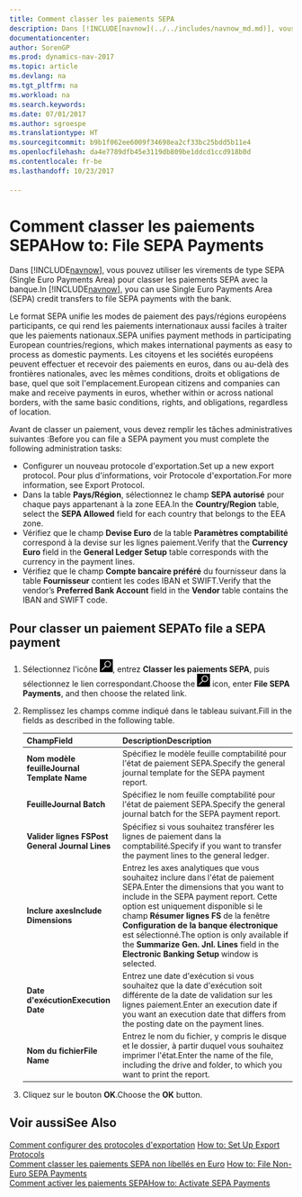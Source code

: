 ```yaml
---
title: Comment classer les paiements SEPA
description: Dans [!INCLUDE[navnow](../../includes/navnow_md.md)], vous pouvez utiliser les virements de type SEPA (Single Euro Payments Area) pour classer les paiements SEPA avec la banque.
documentationcenter: 
author: SorenGP
ms.prod: dynamics-nav-2017
ms.topic: article
ms.devlang: na
ms.tgt_pltfrm: na
ms.workload: na
ms.search.keywords: 
ms.date: 07/01/2017
ms.author: sgroespe
ms.translationtype: HT
ms.sourcegitcommit: b9b1f062ee6009f34698ea2cf33bc25bdd5b11e4
ms.openlocfilehash: da4e7789dfb45e3119db809be1ddcd1ccd918b0d
ms.contentlocale: fr-be
ms.lasthandoff: 10/23/2017

---
```

# <a name="how-to-file-sepa-payments"></a><span data-ttu-id="bb27d-103">Comment classer les paiements SEPA</span><span class="sxs-lookup"><span data-stu-id="bb27d-103">How to: File SEPA Payments</span></span>
<span data-ttu-id="bb27d-104">Dans [!INCLUDE[navnow](../../includes/navnow_md.md)], vous pouvez utiliser les virements de type SEPA (Single Euro Payments Area) pour classer les paiements SEPA avec la banque.</span><span class="sxs-lookup"><span data-stu-id="bb27d-104">In [!INCLUDE[navnow](../../includes/navnow_md.md)], you can use Single Euro Payments Area (SEPA) credit transfers to file SEPA payments with the bank.</span></span>  

<span data-ttu-id="bb27d-105">Le format SEPA unifie les modes de paiement des pays/régions européens participants, ce qui rend les paiements internationaux aussi faciles à traiter que les paiements nationaux.</span><span class="sxs-lookup"><span data-stu-id="bb27d-105">SEPA unifies payment methods in participating European countries/regions, which makes international payments as easy to process as domestic payments.</span></span> <span data-ttu-id="bb27d-106">Les citoyens et les sociétés européens peuvent effectuer et recevoir des paiements en euros, dans ou au-delà des frontières nationales, avec les mêmes conditions, droits et obligations de base, quel que soit l'emplacement.</span><span class="sxs-lookup"><span data-stu-id="bb27d-106">European citizens and companies can make and receive payments in euros, whether within or across national borders, with the same basic conditions, rights, and obligations, regardless of location.</span></span>  

<span data-ttu-id="bb27d-107">Avant de classer un paiement, vous devez remplir les tâches administratives suivantes :</span><span class="sxs-lookup"><span data-stu-id="bb27d-107">Before you can file a SEPA payment you must complete the following administration tasks:</span></span>  

- <span data-ttu-id="bb27d-108">Configurer un nouveau protocole d'exportation.</span><span class="sxs-lookup"><span data-stu-id="bb27d-108">Set up a new export protocol.</span></span> <span data-ttu-id="bb27d-109">Pour plus d'informations, voir Protocole d'exportation.</span><span class="sxs-lookup"><span data-stu-id="bb27d-109">For more information, see Export Protocol.</span></span>  
- <span data-ttu-id="bb27d-110">Dans la table **Pays/Région**, sélectionnez le champ **SEPA autorisé** pour chaque pays appartenant à la zone EEA.</span><span class="sxs-lookup"><span data-stu-id="bb27d-110">In the **Country/Region** table, select the **SEPA Allowed** field for each country that belongs to the EEA zone.</span></span>  
- <span data-ttu-id="bb27d-111">Vérifiez que le champ **Devise Euro** de la table **Paramètres comptabilité** correspond à la devise sur les lignes paiement.</span><span class="sxs-lookup"><span data-stu-id="bb27d-111">Verify that the **Currency Euro** field in the **General Ledger Setup** table corresponds with the currency in the payment lines.</span></span>  
- <span data-ttu-id="bb27d-112">Vérifiez que le champ **Compte bancaire préféré** du fournisseur dans la table **Fournisseur** contient les codes IBAN et SWIFT.</span><span class="sxs-lookup"><span data-stu-id="bb27d-112">Verify that the vendor’s **Preferred Bank Account** field in the **Vendor** table contains the IBAN and SWIFT code.</span></span>  

## <a name="to-file-a-sepa-payment"></a><span data-ttu-id="bb27d-113">Pour classer un paiement SEPA</span><span class="sxs-lookup"><span data-stu-id="bb27d-113">To file a SEPA payment</span></span>  

1.  <span data-ttu-id="bb27d-114">Sélectionnez l'icône ![Rechercher une page ou un état](../../media/ui-search/search_small.png "icône Rechercher une page ou un état"), entrez **Classer les paiements SEPA**, puis sélectionnez le lien correspondant.</span><span class="sxs-lookup"><span data-stu-id="bb27d-114">Choose the ![Search for Page or Report](../../media/ui-search/search_small.png "Search for Page or Report icon") icon, enter **File SEPA Payments**, and then choose the related link.</span></span>  
2.  <span data-ttu-id="bb27d-115">Remplissez les champs comme indiqué dans le tableau suivant.</span><span class="sxs-lookup"><span data-stu-id="bb27d-115">Fill in the fields as described in the following table.</span></span>  

    |<span data-ttu-id="bb27d-116">Champ</span><span class="sxs-lookup"><span data-stu-id="bb27d-116">Field</span></span>|<span data-ttu-id="bb27d-117">Description</span><span class="sxs-lookup"><span data-stu-id="bb27d-117">Description</span></span>|  
    |---------------------------------|---------------------------------------|  
    |<span data-ttu-id="bb27d-118">**Nom modèle feuille**</span><span class="sxs-lookup"><span data-stu-id="bb27d-118">**Journal Template Name**</span></span>|<span data-ttu-id="bb27d-119">Spécifiez le modèle feuille comptabilité pour l'état de paiement SEPA.</span><span class="sxs-lookup"><span data-stu-id="bb27d-119">Specify the general journal template for the SEPA payment report.</span></span>|  
    |<span data-ttu-id="bb27d-120">**Feuille**</span><span class="sxs-lookup"><span data-stu-id="bb27d-120">**Journal Batch**</span></span>|<span data-ttu-id="bb27d-121">Spécifiez le nom feuille comptabilité pour l'état de paiement SEPA.</span><span class="sxs-lookup"><span data-stu-id="bb27d-121">Specify the general journal batch for the SEPA payment report.</span></span>|  
    |<span data-ttu-id="bb27d-122">**Valider lignes FS**</span><span class="sxs-lookup"><span data-stu-id="bb27d-122">**Post General Journal Lines**</span></span>|<span data-ttu-id="bb27d-123">Spécifiez si vous souhaitez transférer les lignes de paiement dans la comptabilité.</span><span class="sxs-lookup"><span data-stu-id="bb27d-123">Specify if you want to transfer the payment lines to the general ledger.</span></span>|  
    |<span data-ttu-id="bb27d-124">**Inclure axes**</span><span class="sxs-lookup"><span data-stu-id="bb27d-124">**Include Dimensions**</span></span>|<span data-ttu-id="bb27d-125">Entrez les axes analytiques que vous souhaitez inclure dans l'état de paiement SEPA.</span><span class="sxs-lookup"><span data-stu-id="bb27d-125">Enter the dimensions that you want to include in the SEPA payment report.</span></span> <span data-ttu-id="bb27d-126">Cette option est uniquement disponible si le champ **Résumer lignes FS** de la fenêtre **Configuration de la banque électronique** est sélectionné.</span><span class="sxs-lookup"><span data-stu-id="bb27d-126">The option is only available if the **Summarize Gen. Jnl. Lines** field in the **Electronic Banking Setup** window is selected.</span></span>|  
    |<span data-ttu-id="bb27d-127">**Date d'exécution**</span><span class="sxs-lookup"><span data-stu-id="bb27d-127">**Execution Date**</span></span>|<span data-ttu-id="bb27d-128">Entrez une date d'exécution si vous souhaitez que la date d'exécution soit différente de la date de validation sur les lignes paiement.</span><span class="sxs-lookup"><span data-stu-id="bb27d-128">Enter an execution date if you want an execution date that differs from the posting date on the payment lines.</span></span>|  
    |<span data-ttu-id="bb27d-129">**Nom du fichier**</span><span class="sxs-lookup"><span data-stu-id="bb27d-129">**File Name**</span></span>|<span data-ttu-id="bb27d-130">Entrez le nom du fichier, y compris le disque et le dossier, à partir duquel vous souhaitez imprimer l'état.</span><span class="sxs-lookup"><span data-stu-id="bb27d-130">Enter the name of the file, including the drive and folder, to which you want to print the report.</span></span>|  

3.  <span data-ttu-id="bb27d-131">Cliquez sur le bouton **OK**.</span><span class="sxs-lookup"><span data-stu-id="bb27d-131">Choose the **OK** button.</span></span>  

## <a name="see-also"></a><span data-ttu-id="bb27d-132">Voir aussi</span><span class="sxs-lookup"><span data-stu-id="bb27d-132">See Also</span></span>  
 <span data-ttu-id="bb27d-133">[Comment configurer des protocoles d'exportation](how-to-set-up-export-protocols.md) </span><span class="sxs-lookup"><span data-stu-id="bb27d-133">[How to: Set Up Export Protocols](how-to-set-up-export-protocols.md) </span></span>  
 <span data-ttu-id="bb27d-134">[Comment classer les paiements SEPA non libellés en Euro](how-to-file-non-euro-sepa-payments.md) </span><span class="sxs-lookup"><span data-stu-id="bb27d-134">[How to: File Non-Euro SEPA Payments](how-to-file-non-euro-sepa-payments.md) </span></span>  
 [<span data-ttu-id="bb27d-135">Comment activer les paiements SEPA</span><span class="sxs-lookup"><span data-stu-id="bb27d-135">How to: Activate SEPA Payments</span></span>](how-to-activate-sepa-payments.md)

